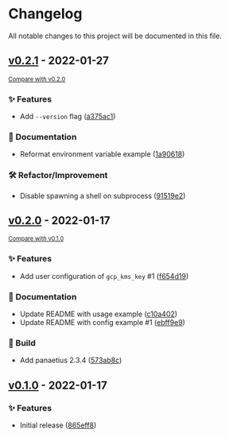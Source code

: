 # Changelog

All notable changes to this project will be documented in this file.

<!-- marker -->
## [v0.2.1](https://github.com/dtomlinson91/csops/commits/v0.2.1) - 2022-01-27
<small>[Compare with v0.2.0](https://github.com/dtomlinson91/csops/compare/v0.2.0...v0.2.1)</small>

### ✨ Features

- Add `--version` flag ([a375ac1](https://github.com/dtomlinson91/csops/commit/a375ac18075341ffc3cf410d26837d327d682ea7))

### 📘 Documentation

- Reformat environment variable example ([1a90618](https://github.com/dtomlinson91/csops/commit/1a9061880814d6171f599fc3a0d14eead0514d9a))

### 🛠 Refactor/Improvement

- Disable spawning a shell on subprocess ([91519e2](https://github.com/dtomlinson91/csops/commit/91519e232d1f1cfe19fd13a7a0ac45c80506195c))
## [v0.2.0](https://github.com/dtomlinson91/csops/commits/v0.2.0) - 2022-01-17
<small>[Compare with v0.1.0](https://github.com/dtomlinson91/csops/compare/v0.1.0...v0.2.0)</small>

### ✨ Features

- Add user configuration of `gcp_kms_key` #1 ([f654d19](https://github.com/dtomlinson91/csops/commit/f654d199ee54f487842e7fd89a6e8a4c5f3d55ce))

### 📘 Documentation

- Update README with usage example ([c10a402](https://github.com/dtomlinson91/csops/commit/c10a40273bb6ace06a4b1640488045d21dcd9ee1))
- Update README with config example #1 ([ebff9e9](https://github.com/dtomlinson91/csops/commit/ebff9e901fb44d94674a8845cd341e5d5f5fed2c))

### 🧱 Build

- Add panaetius 2.3.4 ([573ab8c](https://github.com/dtomlinson91/csops/commit/573ab8ca2d414d90ea101507c5313b932eb29413))
## [v0.1.0](https://github.com/dtomlinson91/csops/commits/v0.1.0) - 2022-01-17

### ✨ Features

- Initial release ([865eff8](https://github.com/dtomlinson91/csops/commit/865eff888af23f1afbc65fec16e4a52f5515d021))

